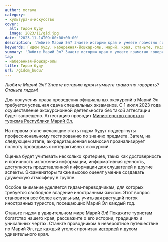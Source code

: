 ```yaml
---
author: morava
category:
- культура-и-искусство
cover:
  alt: Гидом буду
  image: 2023/11/gid.jpg
date: '2023-11-14T09:00:00+00:00'
description: 'Любите Марий Эл? Знаете историю края и умеете грамотно говорить? Станьте гидом! Для получения права проведения официальных экскурсий в Марий Эл требуется...'
keywords: Гидом буду, набережная-йошкар-олы, марий, края, станьте, гидом, экскурсий, требуется, этапе, информации, каждый, любите, знаете, историю, умеете, грамотно, говорить
summary: 'Любите Марий Эл? Знаете историю края и умеете грамотно говорить? Станьте гидом! Для получения права проведения официальных экскурсий в Марий Эл требуется...'
tag:
- набережная-йошкар-олы
title: Гидом буду
url: /gidom_budu/
---
```


_Любите Марий Эл? Знаете историю края и умеете грамотно говорить? Станьте гидом!_

Для получения права проведения официальных экскурсий в Марий Эл требуется успешная сдача специальных экзаменов. С 1 июля 2023 года осуществление экскурсионной деятельности без такой аттестации будет запрещено. Аттестацию проводит [Министерство спорта и туризма Республики Марий Эл.](https://mari-el.gov.ru/ministries/minsport/)

На первом этапе желающие стать гидом будут подвергнуты профессиональному тестированию по знанию предмета. Затем, на следующем этапе, аккредитационная комиссия проанализирует полноту проводимых интерактивных экскурсий.

Оценка будет учитывать несколько критериев, таких как достоверность и логичность изложения информации, информативная ценность, доступность представленной информации для слушателей и другие аспекты. Экзаменаторы также высоко оценят умение создавать дружескую атмосферу в группе.

Особое внимание уделяется гидам-переводчикам, для которых требуется свободное владение иностранным языком. Этот вопрос становится все более актуальным, учитывая растущий поток иностранных туристов, посещающих Марий Эл каждый год.

Станьте гидом в удивительном мире Марий Эл! Покажите туристам богатство нашего края, расскажите о его истории, традициях и уникальных чертах. Станьте проводником в невероятное путешествие по Марий Эл, где каждый уголок пронизан [историей](/literaturno-kraevedcheskij-muzej-imeni-kazakova/) и духом удивительного края.